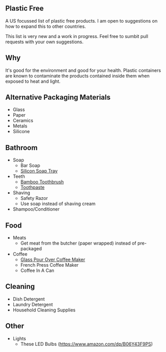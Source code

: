 ## Plastic Free

A US focussed list of plastic free products. I am open to suggestions on how to expand this to other countries.

This list is very new and a work in progress.  Feel free to sumbit pull requests with your own suggestions.

## Why

It's good for the environment and good for your health. Plastic containers are known to contaminate the products contained inside them when exposed to heat and light.  

## Alternative Packaging Materials

- Glass
- Paper
- Ceramics
- Metals
- Silicone

## Bathroom

- Soap
  - Bar Soap
  - [Silicon Soap Tray](https://www.amazon.com/Anwenk-Soap-Waterfall-Flexible-Cleaning-White/dp/B073F6FK9B)
- Teeth
  - [Bamboo Toothbrush](https://www.amazon.com/gp/product/B07HRXYYNF/)
  - [Toothpaste](https://www.amazon.com/Georganics-Natural-Toothpaste-Peppermint-Remineralizing/dp/B019CWPUZ6)
- Shaving
  - Safety Razor
  - Use soap instead of shaving cream
 - Shampoo/Conditioner

## Food

- Meats
  - Get meat from the butcher (paper wrapped) instead of pre-packaged
- Coffee
  - [Glass Pour Over Coffee Maker](https://www.amazon.com/Chemex-Classic-Pour-over-Glass-Coffeemaker/dp/B000I1WP7W)
  - French Press Coffee Maker
  - Coffee In A Can
  
## Cleaning

- Dish Detergent
- Laundry Detergent
- Household Cleaning Supplies

## Other

- Lights
  - These LED Bulbs (https://www.amazon.com/dp/B06Y43F9PS)
  
